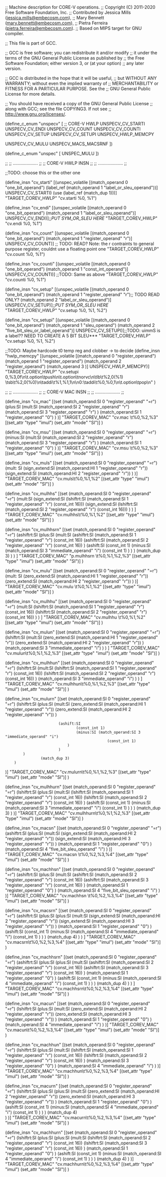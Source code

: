 ;; Machine description for CORE-V operations.
;; Copyright (C) 2011-2020 Free Software Foundation, Inc.
;; Contributed by Jessica Mills (jessica.mills@embecosm.com),
;;                Mary Bennett (mary.bennett@embecosm.com),
;;                Pietra Ferreira (pietra.ferreira@embecosm.com).
;; Based on MIPS target for GNU compiler.

;; This file is part of GCC.

;; GCC is free software; you can redistribute it and/or modify
;; it under the terms of the GNU General Public License as published by
;; the Free Software Foundation; either version 3, or (at your option)
;; any later version.

;; GCC is distributed in the hope that it will be useful,
;; but WITHOUT ANY WARRANTY; without even the implied warranty of
;; MERCHANTABILITY or FITNESS FOR A PARTICULAR PURPOSE.  See the
;; GNU General Public License for more details.

;; You should have received a copy of the GNU General Public License
;; along with GCC; see the file COPYING3.  If not see
;; <http://www.gnu.org/licenses/>.

(define_c_enum "unspecv" [
  ;; CORE-V HWLP
  UNSPECV_CV_STARTI
  UNSPECV_CV_ENDI
  UNSPECV_CV_COUNT
  UNSPECV_CV_COUNTI
  UNSPECV_CV_SETUP
  UNSPECV_CV_SETUPI
  UNSPECV_HWLP_MEMCPY

UNSPECV_CV_MULU
UNSPECV_MACS_MACSRNF
])

(define_c_enum "unspec" [
  UNSPEC_MULU
])

;;
;;  ....................
;;
;;      CORE-V HWLP INSN
;;
;;  ....................
;;

;;TODO: choose this or the other one

(define_insn "cv_starti"
  [(unspec_volatile [(match_operand 0 "one_bit_operand")
                     (label_ref (match_operand 1 "label_or_sleu_operand"))] UNSPECV_CV_STARTI)
   (use (label_ref (match_dup 1)))]
  "TARGET_COREV_HWLP"
  "cv.starti %0, %1")

(define_insn "cv_endi"
  [(unspec_volatile [(match_operand 0 "one_bit_operand")
                     (match_operand 1 "label_or_sleu_operand")] UNSPECV_CV_ENDI)];;*PUT SYM_OR_SLEU HERE*
  "TARGET_COREV_HWLP"
  "cv.endi %0, %1")

(define_insn "cv_count"
  [(unspec_volatile [(match_operand 0 "one_bit_operand")
                     (match_operand 1 "register_operand" "r")] UNSPECV_CV_COUNT)] ;; TODO: READ? Note: the r contraints to general purpose register, couldnt use a floating point one
  "TARGET_COREV_HWLP"
  "cv.count %0, %1")

(define_insn "cv_counti"
  [(unspec_volatile [(match_operand 0 "one_bit_operand")
                     (match_operand 1 "const_int_operand")] UNSPECV_CV_COUNTI)] ;;TODO: Same as above
  "TARGET_COREV_HWLP"
  "cv.counti %0, %1")

(define_insn "cv_setup"
  [(unspec_volatile [(match_operand 0 "one_bit_operand")
                     (match_operand 1 "register_operand" "r");; TODO READ ONLY?
                     (match_operand 2 "label_or_sleu_operand")] UNSPECV_CV_SETUP)];;*PUT SYM_OR_SLEU HERE*
  "TARGET_COREV_HWLP"
  "cv.setup %0, %1, %2")

(define_insn "cv_setupi"
  [(unspec_volatile [(match_operand 0 "one_bit_operand")
                     (match_operand 1 "sleu_operand")
                     (match_operand 2 "five_bit_sleu_or_label_operand")] UNSPECV_CV_SETUPI)];;TODO: uimmS is a label?? NEED TO CREATE A 5 BIT SLEU***
  "TARGET_COREV_HWLP"
  "cv.setupi %0, %1, %2")

;;TODO: Maybe hardcode t0 temp reg and clobber -> to decide
(define_insn "hwlp_memcpy"
  [(unspec_volatile [(match_operand 0 "register_operand")
                     (match_operand 1 "register_operand")
                     (match_operand 2 "register_operand")
                     (match_operand 3 )] UNSPECV_HWLP_MEMCPY)]
  "TARGET_COREV_HWLP"
  "cv.setupi 0,%3,0f\n\t.option\tpush\n\t.option\tnorvc\n\tlb\t%2,0(%1)
   \tsb\t%2,0(%0)\n\taddi\t%1,%1,1\n\n0:\taddi\t%0,%0,1\n\t.option\tpop\n"
)

;;
;;  ....................
;;
;;      CORE-V MAC INSN
;;
;;  ....................
;;

(define_insn "cv_mac"
  [(set (match_operand:SI 0 "register_operand" "=r")
      (plus:SI (mult:SI (match_operand:SI 2 "register_operand" "r")
                        (match_operand:SI 3 "register_operand" "r")
               )
               (match_operand:SI 1 "register_operand" "0")
      )
  )]
  "TARGET_COREV_MAC"
  "cv.mac \t%0,%2,%3"
  [(set_attr "type" "imul")
   (set_attr "mode" "SI")]
)

(define_insn "cv_msu"
  [(set (match_operand:SI 0 "register_operand" "=r")
      (minus:SI (mult:SI (match_operand:SI 2 "register_operand" "r")
                        (match_operand:SI 3 "register_operand" "r")
               )
               (match_operand:SI 1 "register_operand" "0")
      )
  )]
  "TARGET_COREV_MAC"
  "cv.msu \t%0,%2,%3"
  [(set_attr "type" "imul")
   (set_attr "mode" "SI")]
)


(define_insn "cv_muls"
   [(set (match_operand:SI 0 "register_operand" "=r")
        (mult: SI (sign_extend:SI (match_operand:HI 1 "register_operand" "r"))
                  (sign_extend:SI (match_operand:HI 2 "register_operand" "r"))
        )
   )]
  "TARGET_COREV_MAC"
  "cv.muls\t%0,%1,%2"
  [(set_attr "type" "imul")
   (set_attr "mode" "SI")]
)

(define_insn "cv_mulhhs"
  [(set (match_operand:SI 0 "register_operand" "=r")
        (mult:SI (sign_extend:SI (lshiftrt:SI (match_operand:SI 1 "register_operand" "r") (const_int 16)))
                 (sign_extend:SI (lshiftrt:SI (match_operand:SI 2 "register_operand" "r") (const_int 16)))
        )
   )
  ]
  "TARGET_COREV_MAC"
  "cv.mulhhs\t%0,%1,%2"
  [(set_attr "type" "imul")
   (set_attr "mode" "SI")]
)

(define_insn "cv_mulhhsrn"
  [(set (match_operand:SI 0 "register_operand" "=r")
        (ashiftrt:SI
                (plus:SI
                        (mult:SI (ashiftrt:SI (match_operand:SI 1 "register_operand" "r") (const_int 16))
                                 (ashiftrt:SI (match_operand:SI 2 "register_operand" "r") (const_int 16))
                        )
                        (ashift:SI
                                (const_int 1)
                                (minus:SI (match_operand:SI 3 "immediate_operand" "i")
                                          (const_int 1)
                                )
                        )
                )
                (match_dup 3)
	)
   )
  ]
  "TARGET_COREV_MAC"
  "p.mulhhsrn \t%0,%1,%2,%3"
  [(set_attr "type" "imul")
   (set_attr "mode" "SI")]
)

(define_insn "cv_mulu"
   [(set (match_operand:SI 0 "register_operand" "=r")
        (mult: SI (zero_extend:SI (match_operand:HI 1 "register_operand" "r"))
                  (zero_extend:SI (match_operand:HI 2 "register_operand" "r"))
        )
   )]
  "TARGET_COREV_MAC"
  "cv.mulu \t%0,%1,%2"
  [(set_attr "type" "imul")
   (set_attr "mode" "SI")]
)

(define_insn "cv_mulhhu"
  [(set (match_operand:SI 0 "register_operand" "=r")
        (mult:SI (lshiftrt:SI (match_operand:SI 1 "register_operand" "r") (const_int 16))
                 (lshiftrt:SI (match_operand:SI 2 "register_operand" "r") (const_int 16))
        )
   )
  ]
  "TARGET_COREV_MAC"
  "cv.mulhhu \t%0,%1,%2"
  [(set_attr "type" "imul")
   (set_attr "mode" "SI")]
)

(define_insn "cv_mulun"
  [(set (match_operand:SI 0 "register_operand" "=r")
        (lshiftrt:SI
                (mult:SI (zero_extend:SI (match_operand:HI 1 "register_operand" "r"))
                         (zero_extend:SI (match_operand:HI 2 "register_operand" "r"))
                )
                (match_operand:SI 3 "immediate_operand" "i")
        )
   )
  ]
  "TARGET_COREV_MAC"
  "cv.mulun\t%0,%1,%2,%3"
  [(set_attr "type" "imul")
   (set_attr "mode" "SI")]
)

(define_insn "cv_mulhhun"
  [(set (match_operand:SI 0 "register_operand" "=r")
        (lshiftrt:SI
                (mult:SI (lshiftrt:SI (match_operand:SI 1 "register_operand" "r") (const_int 16))
                         (lshiftrt:SI (match_operand:SI 2 "register_operand" "r") (const_int 16))
                )
                (match_operand:SI 3 "immediate_operand" "i")
        )
   )
  ]
  "TARGET_COREV_MAC"
  "cv.mulhhun\t%0,%1,%2,%3"
  [(set_attr "type" "imul")
   (set_attr "mode" "SI")]
)

(define_insn "cv_mulurn"
  [(set (match_operand:SI 0 "register_operand" "=r")
        (lshiftrt:SI
                        (plus:SI
                                (mult:SI (zero_extend:SI (match_operand:HI 1 "register_operand" "r"))
                                         (zero_extend:SI (match_operand:HI 2 "register_operand" "r"))
                                )
                        
                        	(ashift:SI
                                	(const_int 1)
                                	(minus:SI (match_operand:SI 3 "immediate_operand" "i")
                                                  (const_int 1)
                           		)
                        	)
			)
                	(match_dup 3)
        )	
   )]
  "TARGET_COREV_MAC"
  "cv.mulurn\t%0,%1,%2,%3"
  [(set_attr "type" "imul")
   (set_attr "mode" "SI")]
)


(define_insn "cv_mulhhurn"
  [(set (match_operand:SI 0 "register_operand" "=r")
        (lshiftrt:SI
       		(plus:SI
                                (mult:SI (lshiftrt:SI (match_operand:SI 1 "register_operand" "r") (const_int 16))
                                         (lshiftrt:SI (match_operand:SI 2 "register_operand" "r") (const_int 16))
                                )
                        	(ashift:SI
                                	(const_int 1)
                                	(minus:SI (match_operand:SI 3 "immediate_operand" "i")
                                          (const_int 1)
					)
                                )
                        )
               (match_dup 3)
        )
   )]
  "TARGET_COREV_MAC"
  "cv.mulhhurn\t%0,%1,%2,%3"
  [(set_attr "type" "imul")
   (set_attr "mode" "SI")]
)

(define_insn "cv_macsn"
    [(set (match_operand:SI 0 "register_operand" "=r")
        (ashiftrt:SI
                (plus:SI
                        (mult:SI (sign_extend:SI (match_operand:HI 2 "register_operand" "r"))
                                 (sign_extend:SI (match_operand:HI 3 "register_operand" "r"))
                        )
                        (match_operand:SI 1 "register_operand" "0")
                )
                (match_operand:SI 4 "five_bit_sleu_operand" "i")
        )
  )]
  "TARGET_COREV_MAC"
  "cv.macsn \t%0,%2,%3,%4"
  [(set_attr "type" "imul")
   (set_attr "mode" "SI")]
)

(define_insn "cv_machhsn"
  [(set (match_operand:SI 0 "register_operand" "=r")
        (ashiftrt:SI
                (plus:SI
                        (mult:SI (ashiftrt:SI (match_operand:SI 2 "register_operand" "r") (const_int 16))
                                 (ashiftrt:SI (match_operand:SI 3 "register_operand" "r") (const_int 16))
                        )
                        (match_operand:SI 1 "register_operand" "0")
                )
                (match_operand:SI 4 "five_bit_sleu_operand" "i")
        )
  )]
  "TARGET_COREV_MAC"
  "cv.machhsn \t%0,%2,%3,%4"
  [(set_attr "type" "imul")
   (set_attr "mode" "SI")]
)

(define_insn "cv_macsrn"
  [(set (match_operand:SI 0 "register_operand" "=r")
        (ashiftrt:SI
                (plus:SI
                        (plus:SI
                                (mult:SI (sign_extend:SI (match_operand:HI 2 "register_operand" "r"))
                                         (sign_extend:SI (match_operand:HI 3 "register_operand" "r"))
                                )
                                (match_operand:SI 1 "register_operand" "0")
                        )
                        (ashift:SI 
				(const_int 1)
				(minus:SI (match_operand:SI 4 "immediate_operand" "i") 
					  (const_int 1)
				)
			)
                )
                (match_dup 4)
        )
   )
  ]
  "TARGET_COREV_MAC"
  "cv.macsrn\t%0,%2,%3,%4"
  [(set_attr "type" "imul")
   (set_attr "mode" "SI")]
)

(define_insn "cv_machhsrn"
  [(set (match_operand:SI 0 "register_operand" "=r")
        (ashiftrt:SI
                (plus:SI
                        (plus:SI
                                (mult:SI (ashiftrt:SI (match_operand:SI 2 "register_operand" "r") (const_int 16))
                                         (ashiftrt:SI (match_operand:SI 3 "register_operand" "r") (const_int 16))
                                )
                                (match_operand:SI 1 "register_operand" "0")
                        )
                        (ashift:SI
                                (const_int 1)
                                (minus:SI (match_operand:SI 4 "immediate_operand" "i")
                                          (const_int 1)
                                )
                        )
                )
                (match_dup 4)
        )
   )
  ]
  "TARGET_COREV_MAC"
  "cv.machhsrn\t%0,%2,%3,%4"
  [(set_attr "type" "imul")
   (set_attr "mode" "SI")]
)

(define_insn "cv_macun"
  [(set (match_operand:SI 0 "register_operand" "=r")
        (lshiftrt:SI
                (plus:SI
                        (mult:SI (zero_extend:SI (match_operand:HI 2 "register_operand" "r"))
                                 (zero_extend:SI (match_operand:HI 3 "register_operand" "r"))
                        )
                        (match_operand:SI 1 "register_operand" "0")
                )
                (match_operand:SI 4 "immediate_operand" "i")
        )
  )]
  "TARGET_COREV_MAC"
  "cv.macun\t%0,%2,%3,%4"
  [(set_attr "type" "imul")
   (set_attr "mode" "SI")]
)

(define_insn "cv_machhun"
    [(set (match_operand:SI 0 "register_operand" "=r")
        (lshiftrt:SI
                (plus:SI
                        (mult:SI (lshiftrt:SI (match_operand:SI 1 "register_operand" "r") (const_int 16))
                                 (lshiftrt:SI (match_operand:SI 2 "register_operand" "r") (const_int 16))
                        )
                        (match_operand:SI 3 "register_operand" "0")
                )
                (match_operand:SI 4 "immediate_operand" "i")
        )
   )]
  "TARGET_COREV_MAC"
  "cv.machhun\t%0,%2,%3,%4"
  [(set_attr "type" "imul")
   (set_attr "mode" "SI")]
)

(define_insn "cv_macurn"
    [(set (match_operand:SI 0 "register_operand" "=r")
        (lshiftrt:SI
                (plus:SI
                        (plus:SI
                                (mult:SI (zero_extend:SI (match_operand:HI 2 "register_operand" "r"))
                                         (zero_extend:SI (match_operand:HI 3 "register_operand" "r"))
                                )
                                (match_operand:SI 1 "register_operand" "0")
                        )
			(ashift:SI
                                (const_int 1)
                                (minus:SI (match_operand:SI 4 "immediate_operand" "i")
                                          (const_int 1)
                                )
                        )
                )
                (match_dup 4)  
      )
   )]
  "TARGET_COREV_MAC"
  "cv.macurn\t%0,%2,%3,%4"
  [(set_attr "type" "imul")
   (set_attr "mode" "SI")]
)

(define_insn "cv_machhurn"
    [(set (match_operand:SI 0 "register_operand" "=r")
        (lshiftrt:SI
                (plus:SI
                        (plus:SI
                                (mult:SI (lshiftrt:SI (match_operand:SI 2 "register_operand" "r") (const_int 16))
                                         (lshiftrt:SI (match_operand:SI 3 "register_operand" "r") (const_int 16))
                                )
                        	(match_operand:SI 1 "register_operand" "0")
                	)
                        (ashift:SI
                                (const_int 1)
                                (minus:SI (match_operand:SI 4 "immediate_operand" "i")
                                          (const_int 1)
                                )
                        )
                )
                (match_dup 4)
      )
   )]
  "TARGET_COREV_MAC"
  "cv.machhurn\t%0,%2,%3,%4"
  [(set_attr "type" "imul")
   (set_attr "mode" "SI")]
)

